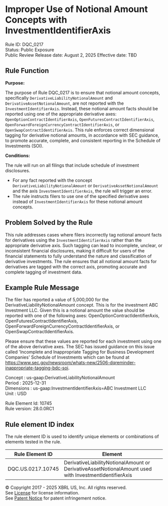 # Improper Use of Notional Amount Concepts with InvestmentIdentifierAxis  
Rule ID: DQC_0217  
Status: Public Exposure  
Public Review Release date: August 2, 2025 
Effective date: TBD

## Rule Function

**Purpose:**

The purpose of Rule DQC_0217 is to ensure that notional amount concepts, specifically `DerivativeLiabilityNotionalAmount` and `DerivativeAssetNotionalAmount`, are not reported with the `InvestmentIdentifierAxis`. Instead, these notional amount facts should be reported using one of the appropriate derivative axes: `OpenOptionContractIdentifierAxis`, `OpenFuturesContractIdentifierAxis`, `OpenForwardForeignCurrencyContractIdentifierAxis`, or `OpenSwapContractIdentifierAxis`. This rule enforces correct dimensional tagging for derivative notional amounts, in accordance with SEC guidance, to promote accurate, complete, and consistent reporting in the Schedule of Investments (SOI).

**Conditions:**

The rule will run on all filings that include schedule of investment disclosures.  
- For any fact reported with the concept `DerivativeLiabilityNotionalAmount` or `DerivativeAssetNotionalAmount` and the axis `InvestmentIdentifierAxis`, the rule will trigger an error.
- The rule instructs filers to use one of the specified derivative axes instead of `InvestmentIdentifierAxis` for these notional amount concepts.

## Problem Solved by the Rule

This rule addresses cases where filers incorrectly tag notional amount facts for derivatives using the `InvestmentIdentifierAxis` rather than the appropriate derivative axis. Such tagging can lead to incomplete, unclear, or inconsistent financial disclosures, making it difficult for users of the financial statements to fully understand the nature and classification of derivative investments. The rule ensures that all notional amount facts for derivatives are tagged with the correct axis, promoting accurate and complete tagging of investment data.

## Example Rule Message

The filer has reported a value of 5,000,000 for the DerivativeLiabilityNotionalAmount concept. This is for the investment ABC Investment LLC. Given this is a notional amount the value should be reported with one of the following axes: OpenOptionContractIdentifierAxis, OpenFuturesContractIdentifierAxis, OpenForwardForeignCurrencyContractIdentifierAxis, or OpenSwapContractIdentifierAxis.

Please ensure that these values are reported for each investment using one of the above derivative axes. The SEC has issued guidance on this issue called 'Incomplete and Inappropriate Tagging for Business Development Companies' Schedule of Investments which can be found at https://www.sec.gov/newsroom/whats-new/2506-dqreminder-inappropriate-tagging-bdc-soi.

Concept : us-gaap:DerivativeLiabilityNotionalAmount  
Period : 2025-12-31  
Dimensions : us-gaap:InvestmentIdentifierAxis=ABC Investment LLC  
Unit : USD

Rule Element Id: 10745  
Rule version: 28.0.0RC1

## Rule element ID index  
The rule element ID is used to identify unique elements or combinations of elements tested in the rule.

|Rule Element ID|Element|
|--- |--- |
| DQC.US.0217.10745 | DerivativeLiabilityNotionalAmount or DerivativeAssetNotionalAmount used with InvestmentIdentifierAxis |

© Copyright 2017 - 2025 XBRL US, Inc. All rights reserved.  
See [License](https://xbrl.us/dqc-license) for license information.  
See [Patent Notice](https://xbrl.us/dqc-patent) for patent infringement notice.